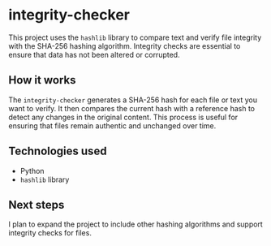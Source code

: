 # integrity-checker

This project uses the `hashlib` library to compare text and verify file integrity with the SHA-256 hashing algorithm. Integrity checks are essential to ensure that data has not been altered or corrupted.

## How it works

The `integrity-checker` generates a SHA-256 hash for each file or text you want to verify. It then compares the current hash with a reference hash to detect any changes in the original content. This process is useful for ensuring that files remain authentic and unchanged over time.

## Technologies used

- Python
- `hashlib` library

## Next steps

I plan to expand the project to include other hashing algorithms and support integrity checks for files.
